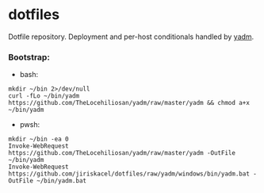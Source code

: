 # dotfiles
Dotfile repository. Deployment and per-host conditionals handled by [yadm](https://github.com/TheLocehiliosan/yadm).

### Bootstrap:
* bash:
```
mkdir ~/bin 2>/dev/null
curl -fLo ~/bin/yadm https://github.com/TheLocehiliosan/yadm/raw/master/yadm && chmod a+x ~/bin/yadm
```
* pwsh:
```
mkdir ~/bin -ea 0
Invoke-WebRequest https://github.com/TheLocehiliosan/yadm/raw/master/yadm -OutFile ~/bin/yadm
Invoke-WebRequest https://github.com/jiriskacel/dotfiles/raw/yadm/windows/bin/yadm.bat -OutFile ~/bin/yadm.bat
```
